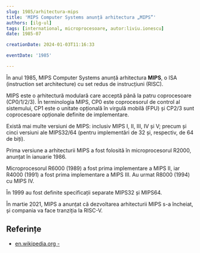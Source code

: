 ```yaml
---
slug: 1985/arhitectura-mips
title: 'MIPS Computer Systems anunță arhitectura „MIPS”'
authors: [ilg-ul]
tags: [international, microprocesoare, autor:liviu.ionescu]
date: 1985-07

creationDate: 2024-01-03T11:16:33

eventDate: '1985'

---
```


În anul 1985, MIPS Computer Systems anunță arhitectura **MIPS**,
o ISA (instruction set architecture) cu set redus de instrucțiuni (RISC).

<!-- truncate -->

MIPS este o arhitectură modulară care acceptă până la patru coprocesoare
(CP0/1/2/3). În terminologia MIPS, CP0 este coprocesorul de control
al sistemului, CP1 este o unitate opțională în virgulă mobilă (FPU)
și CP2/3 sunt coprocesoare opționale definite de implementare.

Există mai multe versiuni de MIPS: inclusiv MIPS I, II, III, IV și V;
precum și cinci versiuni ale MIPS32/64 (pentru implementări de 32 și,
respectiv, de 64 de biți).

Prima versiune a arhitecturii MIPS a fost folosită în microprocesorul
R2000, anunțat în ianuarie 1986.

Microprocesorul R6000 (1989) a fost prima implementare a MIPS II,
iar R4000 (1991) a fost prima implementare a MIPS III. Au urmat R8000
(1994) cu MIPS IV.

În 1999 au fost definite specificații separate MIPS32 și MIPS64.

În martie 2021, MIPS a anunțat că dezvoltarea arhitecturii MIPS
s-a încheiat, și compania va face tranziția la RISC-V.

## Referințe

- [en.wikipedia.org - ](https://en.wikipedia.org/wiki/MIPS_architecture)
